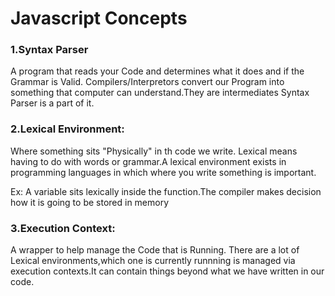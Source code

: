 # Javascript Concepts

### 1.Syntax Parser
A program that reads your Code and determines what it does and if the Grammar is Valid.
Compilers/Interpretors convert our Program into something that computer can understand.They are intermediates
Syntax Parser is a part of it.

### 2.Lexical Environment:
Where something sits "Physically" in th code we write.
Lexical means having to do with words or grammar.A lexical environment exists in programming languages in which where you write something is important.

Ex: A variable sits lexically inside the function.The compiler makes decision how it is going to be stored in memory

### 3.Execution Context:
A wrapper to help manage the Code that is Running.
There are a lot of Lexical environments,which one is currently runnning is managed via execution contexts.It can contain things beyond what we have written in our code.